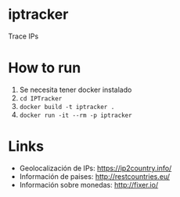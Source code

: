 # iptracker
Trace IPs

# How to run
1. Se necesita tener docker instalado
2. ```cd IPTracker```
3. ```docker build -t iptracker .```
4. ```docker run -it --rm -p iptracker```

# Links
- Geolocalización de IPs: ​https://ip2country.info/
- Información de paises: ​http://restcountries.eu/
- Información sobre monedas: ​http://fixer.io/